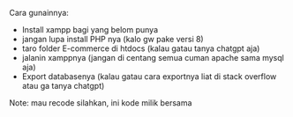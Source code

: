 Cara gunainnya:
- Install xampp bagi yang belom punya
- jangan lupa install PHP nya (kalo gw pake versi 8)
- taro folder E-commerce di htdocs (kalau gatau tanya chatgpt aja)
- jalanin xamppnya (jangan di centang semua cuman apache sama mysql aja)
- Export databasenya (kalau gatau cara exportnya liat di stack overflow atau ga tanya chatgpt)

Note: mau recode silahkan, ini kode milik bersama
